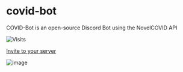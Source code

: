 # covid-bot
COVID-Bot is an open-source Discord Bot using the NovelCOVID API

![Visits](https://badges.pufler.dev/visits/disease-sh/covid-bot) 

[Invite to your server](https://discord.com/api/oauth2/authorize?client_id=707564241279909888&permissions=51200&scope=bot)

![image](https://user-images.githubusercontent.com/17516174/88381821-71298380-cda7-11ea-8873-fa987878545b.png)
